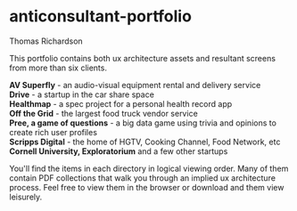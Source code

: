 # anticonsultant-portfolio

Thomas Richardson

This portfolio contains both ux architecture assets and resultant screens from more than six clients.


<strong>AV Superfly</strong> - an audio-visual equipment rental and delivery service<br>
<strong>Drive</strong> - a startup in the car share space<br>
<strong>Healthmap</strong> - a spec project for a personal health record app<br>
<strong>Off the Grid</strong> - the largest food truck vendor service<br>
<strong>Pree, a game of questions</strong> - a big data game using trivia and opinions to create rich user profiles<br>
<strong>Scripps Digital</strong> - the home of HGTV, Cooking Channel, Food Network, etc<br>
<strong>Cornell University, Exploratorium</strong> and a few other startups<br>


You'll find the items in each directory in logical viewing order. Many of them contain PDF collections that walk you through an implied ux architecture process. Feel free to view them in the browser or download and them view leisurely. 
